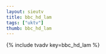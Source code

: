 ```yaml
--- 
layout: sieutv
title: bbc_hd_lam
tags: ["uktv"]
thumb: bbc_hd_lam
---
```

{% include tvadv key=bbc_hd_lam %}
